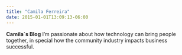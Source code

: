 ```yaml
---
title: "Camila Ferreira"
date: 2015-01-01T13:09:13-06:00
---
```


**Camila´s Blog** I’m passionate about how technology can bring people together, in special how the community industry impacts business successful.
